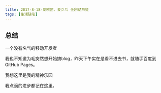```yaml
---
title: 2017-8-18-爱吹笛、爱乒乓 金刚葫芦娃
tags: [生活随笔]
---
```

## 总结
一个没有名气的移动开发者

我也不知道为毛突然想开始搞blog，昨天下午实在是看不进去书，就随手百度到GitHub Pages。

我想这里是我的精神乐园

我点滴的进步都记在这里。
